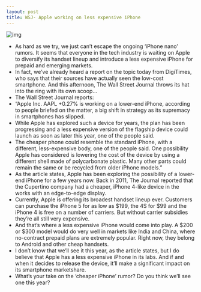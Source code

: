 ```yaml
---
layout: post
title: WSJ- Apple working on less expensive iPhone
---
```

![img](http://media.idownloadblog.com/wp-content/uploads/2011/12/iphone-4s-user.jpg)
* As hard as we try, we just can’t escape the ongoing ‘iPhone nano’ rumors. It seems that everyone in the tech industry is waiting on Apple to diversify its handset lineup and introduce a less expensive iPhone for prepaid and emerging markets.
* In fact, we’ve already heard a report on the topic today from DigiTimes, who says that their sources have actually seen the low-cost smartphone. And this afternoon, The Wall Street Journal throws its hat into the ring with its own scoop…
* The Wall Street Journal reports:
* “Apple Inc. AAPL +0.27% is working on a lower-end iPhone, according to people briefed on the matter, a big shift in strategy as its supremacy in smartphones has slipped.
* While Apple has explored such a device for years, the plan has been progressing and a less expensive version of the flagship device could launch as soon as later this year, one of the people said.
* The cheaper phone could resemble the standard iPhone, with a different, less-expensive body, one of the people said. One possibility Apple has considered is lowering the cost of the device by using a different shell made of polycarbonate plastic. Many other parts could remain the same or be recycled from older iPhone models.”
* As the article states, Apple has been exploring the possibility of a lower-end iPhone for a few years now. Back in 2011, The Journal reported that the Cupertino company had a cheaper, iPhone 4-like device in the works with an edge-to-edge display.
* Currently, Apple is offering its broadest handset lineup ever. Customers can purchase the iPhone 5 for as low as $199, the 4S for $99 and the iPhone 4 is free on a number of carriers. But without carrier subsidies they’re all still very expensive.
* And that’s where a less expensive iPhone would come into play. A $200 or $300 model would do very well in markets like India and China, where no-contract prepaid plans are extremely popular. Right now, they belong to Android and other cheap handsets.
* I don’t know that we’ll see it this year, as the article states, but I do believe that Apple has a less expensive iPhone in its labs. And if and when it decides to release the device, it’ll make a significant impact on its smartphone marketshare.
* What’s your take on the ‘cheaper iPhone’ rumor? Do you think we’ll see one this year?


